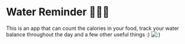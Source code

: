 # Water Reminder 👀🍟🧋
This is an app that can count the calories in your food, track your water balance throughout the day and a few other useful things :)
![:)](https://github.com/Water-Reminder/src/assets/img/main/rofl.jpg)
